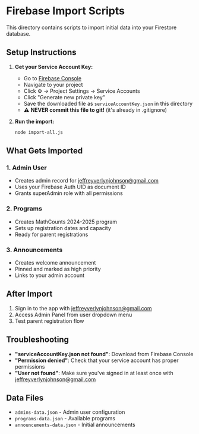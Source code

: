# Firebase Import Scripts

This directory contains scripts to import initial data into your Firestore database.

## Setup Instructions

1. **Get your Service Account Key:**
   - Go to [Firebase Console](https://console.firebase.google.com/)
   - Navigate to your project
   - Click ⚙️ → Project Settings → Service Accounts
   - Click "Generate new private key"
   - Save the downloaded file as `serviceAccountKey.json` in this directory
   - ⚠️ **NEVER commit this file to git!** (it's already in .gitignore)

2. **Run the import:**
   ```bash
   node import-all.js
   ```

## What Gets Imported

### 1. Admin User

- Creates admin record for jeffreyverlynjohnson@gmail.com
- Uses your Firebase Auth UID as document ID
- Grants superAdmin role with all permissions

### 2. Programs

- Creates MathCounts 2024-2025 program
- Sets up registration dates and capacity
- Ready for parent registrations

### 3. Announcements

- Creates welcome announcement
- Pinned and marked as high priority
- Links to your admin account

## After Import

1. Sign in to the app with jeffreyverlynjohnson@gmail.com
2. Access Admin Panel from user dropdown menu
3. Test parent registration flow

## Troubleshooting

- **"serviceAccountKey.json not found"**: Download from Firebase Console
- **"Permission denied"**: Check that your service account has proper permissions
- **"User not found"**: Make sure you've signed in at least once with jeffreyverlynjohnson@gmail.com

## Data Files

- `admins-data.json` - Admin user configuration
- `programs-data.json` - Available programs
- `announcements-data.json` - Initial announcements

